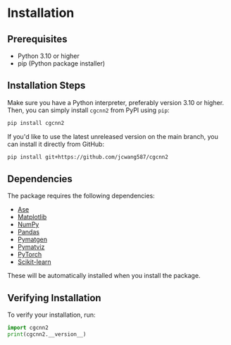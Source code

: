 # Installation

## Prerequisites

- Python 3.10 or higher
- pip (Python package installer)

## Installation Steps

Make sure you have a Python interpreter, preferably version 3.10 or higher. Then, you can simply install `cgcnn2` from
PyPI using `pip`:

```bash
pip install cgcnn2
```

If you'd like to use the latest unreleased version on the main branch, you can install it directly from GitHub:

```bash
pip install git+https://github.com/jcwang587/cgcnn2
```

## Dependencies

The package requires the following dependencies:

* [Ase](https://wiki.fysik.dtu.dk/ase/)
* [Matplotlib](https://matplotlib.org/)
* [NumPy](https://numpy.org/)
* [Pandas](https://pandas.pydata.org/)
* [Pymatgen](https://pymatgen.org/)
* [Pymatviz](https://pymatviz.janosh.dev/)
* [PyTorch](https://pytorch.org/)
* [Scikit-learn](https://scikit-learn.org/)

These will be automatically installed when you install the package.

## Verifying Installation

To verify your installation, run:
```python
import cgcnn2
print(cgcnn2.__version__)
``` 